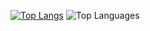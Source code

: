 [![Top Langs](https://github-readme-stats.vercel.app/api?username=CasioCZ101&theme=algolia&show_icons=true)](https://github.com/CasioCZ101)
![Top Languages](https://github-readme-stats.vercel.app/api/top-langs/?username=CasioCZ101&theme=tokyonight&show_icons=true&hide=html,css&border=false&layout=compact)

